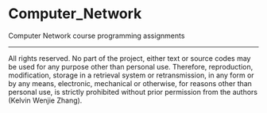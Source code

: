 Computer_Network
================

Computer Network course programming assignments

---------------------------------------------------------------------
All rights reserved. No part of the project, either text or source codes may be used for any purpose other than personal use. Therefore, reproduction, modification, storage in a retrieval system or retransmission, in any form or by any means, electronic, mechanical or otherwise, for reasons other than personal use, is strictly prohibited without prior permission from the authors (Kelvin Wenjie Zhang).
